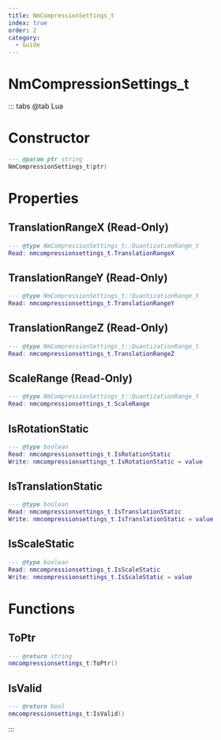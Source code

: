 ```yaml
---
title: NmCompressionSettings_t
index: true
order: 2
category:
  - Guide
---
```


# NmCompressionSettings_t

::: tabs
@tab Lua
# Constructor
```lua
--- @param ptr string
NmCompressionSettings_t(ptr)
```
# Properties
## TranslationRangeX (Read-Only)
```lua
--- @type NmCompressionSettings_t::QuantizationRange_t
Read: nmcompressionsettings_t.TranslationRangeX
```
## TranslationRangeY (Read-Only)
```lua
--- @type NmCompressionSettings_t::QuantizationRange_t
Read: nmcompressionsettings_t.TranslationRangeY
```
## TranslationRangeZ (Read-Only)
```lua
--- @type NmCompressionSettings_t::QuantizationRange_t
Read: nmcompressionsettings_t.TranslationRangeZ
```
## ScaleRange (Read-Only)
```lua
--- @type NmCompressionSettings_t::QuantizationRange_t
Read: nmcompressionsettings_t.ScaleRange
```
## IsRotationStatic 
```lua
--- @type boolean
Read: nmcompressionsettings_t.IsRotationStatic
Write: nmcompressionsettings_t.IsRotationStatic = value
```
## IsTranslationStatic 
```lua
--- @type boolean
Read: nmcompressionsettings_t.IsTranslationStatic
Write: nmcompressionsettings_t.IsTranslationStatic = value
```
## IsScaleStatic 
```lua
--- @type boolean
Read: nmcompressionsettings_t.IsScaleStatic
Write: nmcompressionsettings_t.IsScaleStatic = value
```
# Functions
## ToPtr
```lua
--- @return string
nmcompressionsettings_t:ToPtr()
```
## IsValid
```lua
--- @return bool
nmcompressionsettings_t:IsValid()
```

:::